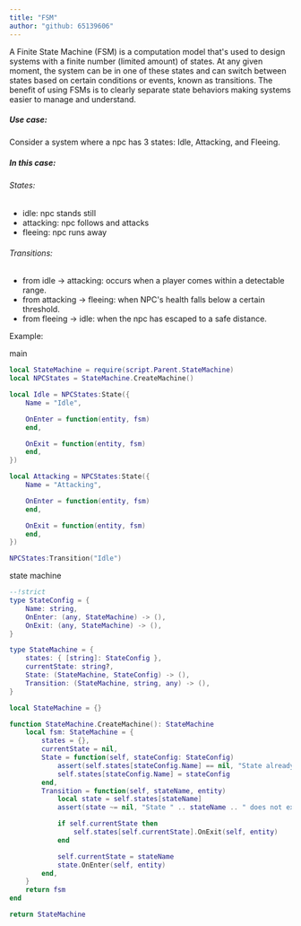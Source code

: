 ```yaml
---
title: "FSM"
author: "github: 65139606"
---
```


A Finite State Machine (FSM) is a computation model that's used to design systems with a finite number (limited amount) of states.
At any given moment, the system can be in one of these states and can switch between states based on certain conditions or events, known as transitions.
The benefit of using FSMs is to clearly separate state behaviors making systems easier to manage and understand.

##### Use case:

Consider a system where a npc has 3 states: Idle, Attacking, and Fleeing.

##### In this case:

###### States:

-   idle: npc stands still
-   attacking: npc follows and attacks
-   fleeing: npc runs away

###### Transitions:

-   from idle -> attacking: occurs when a player comes within a detectable range.
-   from attacking -> fleeing: when NPC's health falls below a certain threshold.
-   from fleeing -> idle: when the npc has escaped to a safe distance.

Example:

main

```lua
local StateMachine = require(script.Parent.StateMachine)
local NPCStates = StateMachine.CreateMachine()

local Idle = NPCStates:State({
	Name = "Idle",

	OnEnter = function(entity, fsm)
	end,

	OnExit = function(entity, fsm)
	end,
})

local Attacking = NPCStates:State({
	Name = "Attacking",

	OnEnter = function(entity, fsm)
	end,

	OnExit = function(entity, fsm)
	end,
})

NPCStates:Transition("Idle")
```

state machine

```lua
--!strict
type StateConfig = {
	Name: string,
	OnEnter: (any, StateMachine) -> (),
	OnExit: (any, StateMachine) -> (),
}

type StateMachine = {
	states: { [string]: StateConfig },
	currentState: string?,
	State: (StateMachine, StateConfig) -> (),
	Transition: (StateMachine, string, any) -> (),
}

local StateMachine = {}

function StateMachine.CreateMachine(): StateMachine
	local fsm: StateMachine = {
		states = {},
		currentState = nil,
		State = function(self, stateConfig: StateConfig)
			assert(self.states[stateConfig.Name] == nil, "State already exists: " .. stateConfig.Name)
			self.states[stateConfig.Name] = stateConfig
		end,
		Transition = function(self, stateName, entity)
			local state = self.states[stateName]
			assert(state ~= nil, "State " .. stateName .. " does not exist.")

			if self.currentState then
				self.states[self.currentState].OnExit(self, entity)
			end

			self.currentState = stateName
			state.OnEnter(self, entity)
		end,
	}
	return fsm
end

return StateMachine
```
